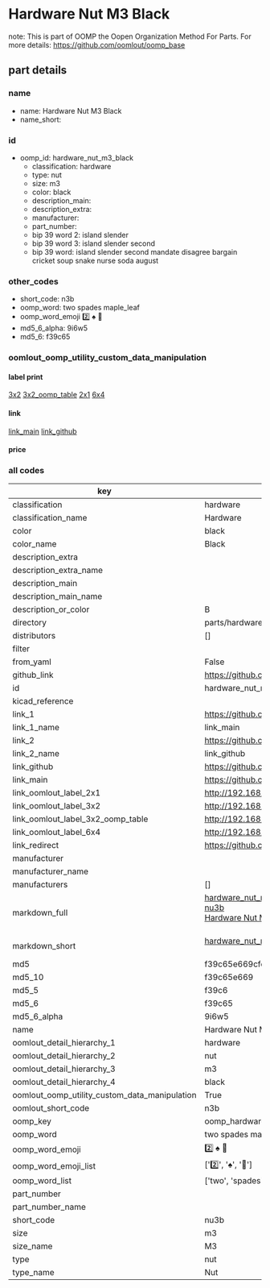 # Hardware Nut M3 Black  

note: This is part of OOMP the Oopen Organization Method For Parts. For more details: https://github.com/oomlout/oomp_base

##  part details
  







### name
* name: Hardware Nut M3 Black
* name_short: 
### id
* oomp_id: hardware_nut_m3_black
  * classification: hardware
  * type: nut
  * size: m3
  * color: black
  * description_main: 
  * description_extra: 
  * manufacturer: 
  * part_number: 
  * bip 39 word 2: island slender
  * bip 39 word 3: island slender second
  * bip 39 word: island slender second mandate disagree bargain cricket soup snake nurse soda august

### other_codes
* short_code: n3b
* oomp_word: two spades maple_leaf
* oomp_word_emoji :two: :spades: :maple_leaf:
* md5_6_alpha: 9i6w5
* md5_6: f39c65






### oomlout_oomp_utility_custom_data_manipulation
#### label print
[3x2](http://192.168.1.245:1112/?label=oomp%209i6w5)
[3x2_oomp_table](http://192.168.1.108:1112/?label=oomp%209i6w5)
[2x1](http://192.168.1.242:1112/?label=oomp%209i6w5)
[6x4](http://192.168.1.55:1112/?label=oomp%209i6w5)    

#### link

[link_main](https://github.com/oomlout/oomlout_oomp_version_1_messy/tree/main/parts/hardware_nut_m3_black) [link_github](https://github.com/oomlout/oomlout_oomp_version_1_messy/tree/main/parts/hardware_nut_m3_black)                             

#### price







### all codes 
| key | value |  
| --- | --- |  
| classification | hardware |  
| classification_name | Hardware |  
| color | black |  
| color_name | Black |  
| description_extra |  |  
| description_extra_name |  |  
| description_main |  |  
| description_main_name |  |  
| description_or_color | B  |  
| directory | parts/hardware_nut_m3_black |  
| distributors | [] |  
| filter |  |  
| from_yaml | False |  
| github_link | https://github.com/oomlout/oomlout_oomp_part_src/tree/main/parts/hardware_nut_m3_black |  
| id | hardware_nut_m3_black |  
| kicad_reference |  |  
| link_1 | https://github.com/oomlout/oomlout_oomp_version_1_messy/tree/main/parts/hardware_nut_m3_black |  
| link_1_name | link_main |  
| link_2 | https://github.com/oomlout/oomlout_oomp_version_1_messy/tree/main/parts/hardware_nut_m3_black |  
| link_2_name | link_github |  
| link_github | https://github.com/oomlout/oomlout_oomp_version_1_messy/tree/main/parts/hardware_nut_m3_black |  
| link_main | https://github.com/oomlout/oomlout_oomp_version_1_messy/tree/main/parts/hardware_nut_m3_black |  
| link_oomlout_label_2x1 | http://192.168.1.242:1112/?label=oomp%209i6w5 |  
| link_oomlout_label_3x2 | http://192.168.1.245:1112/?label=oomp%209i6w5 |  
| link_oomlout_label_3x2_oomp_table | http://192.168.1.108:1112/?label=oomp%209i6w5 |  
| link_oomlout_label_6x4 | http://192.168.1.55:1112/?label=oomp%209i6w5 |  
| link_redirect | https://github.com/oomlout/oomlout_oomp_version_1_messy/tree/main/parts/hardware_nut_m3_black |  
| manufacturer |  |  
| manufacturer_name |  |  
| manufacturers | [] |  
| markdown_full | [hardware_nut_m3_black](none)<br>[nu3b](none)<br>[Hardware Nut M3 Black](none)<br><br> |  
| markdown_short | [hardware_nut_m3_black](none)<br><br> |  
| md5 | f39c65e669cfe66c4a9f687184f2d3b3 |  
| md5_10 | f39c65e669 |  
| md5_5 | f39c6 |  
| md5_6 | f39c65 |  
| md5_6_alpha | 9i6w5 |  
| name | Hardware Nut M3 Black |  
| oomlout_detail_hierarchy_1 | hardware |  
| oomlout_detail_hierarchy_2 | nut |  
| oomlout_detail_hierarchy_3 | m3 |  
| oomlout_detail_hierarchy_4 | black |  
| oomlout_oomp_utility_custom_data_manipulation | True |  
| oomlout_short_code | n3b |  
| oomp_key | oomp_hardware_nut_m3_black |  
| oomp_word | two spades maple_leaf |  
| oomp_word_emoji | :two: :spades: :maple_leaf: |  
| oomp_word_emoji_list | [':two:', ':spades:', ':maple_leaf:'] |  
| oomp_word_list | ['two', 'spades', 'maple_leaf'] |  
| part_number |  |  
| part_number_name |  |  
| short_code | nu3b |  
| size | m3 |  
| size_name | M3 |  
| type | nut |  
| type_name | Nut |  
